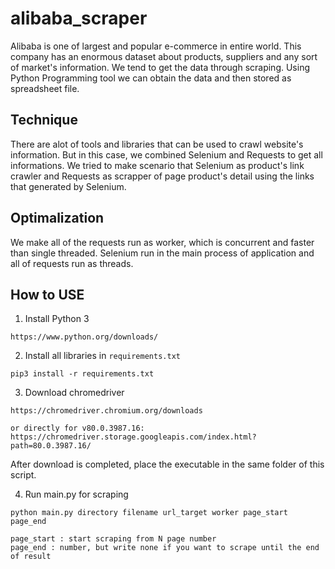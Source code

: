 # alibaba_scraper

Alibaba is one of largest and popular e-commerce in entire world. This company has an enormous dataset about products, suppliers and any sort of market's information. We tend to get the data through scraping. Using Python Programming tool we can obtain the data and then stored as spreadsheet file.

## Technique

There are alot of tools and libraries that can be used to crawl website's information. But in this case, we combined Selenium and Requests to get all informations. We tried to make scenario that Selenium as product's link crawler and Requests as scrapper of page product's detail using the links that generated by Selenium.

## Optimalization

We make all of the requests run as worker, which is concurrent and faster than single threaded. Selenium run in the main process of application and all of requests run as threads.

## How to USE

1. Install Python 3
```
https://www.python.org/downloads/
```
2. Install all libraries in `requirements.txt`
```
pip3 install -r requirements.txt
```
3. Download chromedriver
```
https://chromedriver.chromium.org/downloads

or directly for v80.0.3987.16:
https://chromedriver.storage.googleapis.com/index.html?path=80.0.3987.16/
```
After download is completed, place the executable in the same folder of this script.

4. Run main.py for scraping
```
python main.py directory filename url_target worker page_start page_end

page_start : start scraping from N page number
page_end : number, but write none if you want to scrape until the end of result
```
